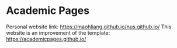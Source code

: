 
# Academic Pages

Personal website link: https://maohliang.github.io/nus.github.io/
This website is an improvement of the template: https://academicpages.github.io/

